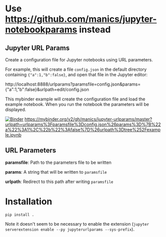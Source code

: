 # **Use https://github.com/manics/jupyter-notebookparams instead**


## Jupyter URL Params

Create a configuration file for Jupyter notebooks using URL parameters.

For example, this will create a file `config.json` in the default directory containing `{"a":1,"b":false}`, and open that file in the Jupyter editor:

http://localhost:8888/urlparams?paramsfile=config.json&params={"a":1,"b":false}&urlpath=edit/config.json

This mybinder example will create the configuration file and load the example notebook.
When you run the notebook the parameters will be displayed.

[![Binder](https://mybinder.org/badge_logo.svg)](https://mybinder.org/v2/gh/manics/jupyter-urlparams/master?urlpath=urlparams%3Fparamsfile%3Dconfig.json%26params%3D%7B%22a%22%3A1%2C%22b%22%3Afalse%7D%26urlpath%3Dtree%252Fexample.ipynb)
https://mybinder.org/v2/gh/manics/jupyter-urlparams/master?urlpath=urlparams%3Fparamsfile%3Dconfig.json%26params%3D%7B%22a%22%3A1%2C%22b%22%3Afalse%7D%26urlpath%3Dtree%252Fexample.ipynb


## URL Parameters

**paramsfile**: Path to the parameters file to be written

**params**: A string that will be written to `paramsfile`

**urlpath**: Redirect to this path after writing `paramsfile`


# Installation

    pip install .

Note it doesn't seem to be necessary to enable the extension (`jupyter serverextension enable --py jupyterurlparams --sys-prefix`).
